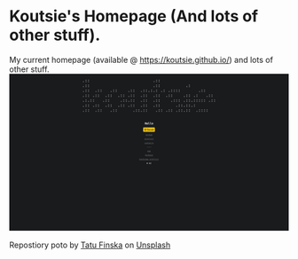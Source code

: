 # Koutsie's Homepage (And lots of other stuff).

My current homepage (available @ https://koutsie.github.io/) and lots of other stuff. <br />
![screenshotofthhepage](screenshot.png)

<span>Repostiory poto by <a href="https://unsplash.com/@tatu234?utm_source=unsplash&amp;utm_medium=referral&amp;utm_content=creditCopyText">Tatu Finska</a> on <a href="https://unsplash.com/s/photos/sauna?utm_source=unsplash&amp;utm_medium=referral&amp;utm_content=creditCopyText">Unsplash</a></span>
